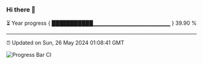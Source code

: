 ### Hi there 👋

⏳ Year progress { ███████████▁▁▁▁▁▁▁▁▁▁▁▁▁▁▁▁▁▁▁ } 39.90 %

---

⏰ Updated on Sun, 26 May 2024 01:08:41 GMT

![Progress Bar CI](https://github.com/liununu/liununu/workflows/Progress%20Bar%20CI/badge.svg)
